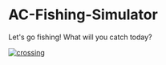 # AC-Fishing-Simulator
Let's go fishing! What will you catch today?

<a href="https://ac-fishing-simulator.netlify.app/"><img src="https://i.ibb.co/SRVYXCM/crossing.jpg" alt="crossing" border="0"></a>

